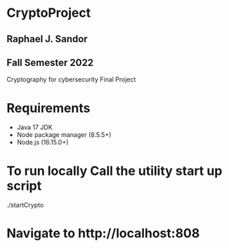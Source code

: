 # CryptoProject
## Raphael J. Sandor 
## Fall Semester 2022
Cryptography for cybersecurity Final Project

# Requirements 

- Java 17 JDK
- Node package manager (8.5.5+)
- Node.js (16.15.0+)

# To run locally Call the utility start up script
./startCrypto 

# Navigate to http://localhost:808
